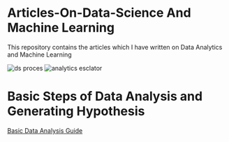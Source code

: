 # Articles-On-Data-Science And Machine Learning
This repository contains the articles which I have written on Data Analytics and Machine Learning

![ds proces](https://user-images.githubusercontent.com/16829371/26950808-0201b428-4c6d-11e7-9642-f89f23238d08.png)
![analytics esclator](https://user-images.githubusercontent.com/16829371/26950852-2c5d43b8-4c6d-11e7-8773-2c0ce35fdfa3.png)

# Basic Steps of Data Analysis and Generating Hypothesis

[Basic Data Analysis Guide](https://www.geckoboard.com/learn/data-literacy/basic-data-analysis-guide/#.WsPD1ojwaUk)


